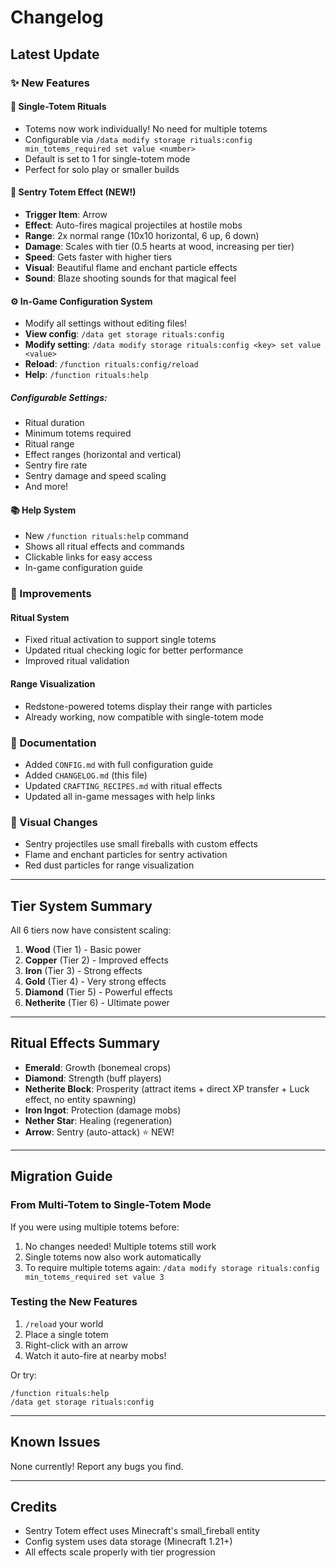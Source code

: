 # Changelog

## Latest Update

### ✨ New Features

#### 🎯 Single-Totem Rituals
- Totems now work individually! No need for multiple totems
- Configurable via `/data modify storage rituals:config min_totems_required set value <number>`
- Default is set to 1 for single-totem mode
- Perfect for solo play or smaller builds

#### 🏹 Sentry Totem Effect (NEW!)
- **Trigger Item**: Arrow
- **Effect**: Auto-fires magical projectiles at hostile mobs
- **Range**: 2x normal range (10x10 horizontal, 6 up, 6 down)
- **Damage**: Scales with tier (0.5 hearts at wood, increasing per tier)
- **Speed**: Gets faster with higher tiers
- **Visual**: Beautiful flame and enchant particle effects
- **Sound**: Blaze shooting sounds for that magical feel

#### ⚙️ In-Game Configuration System
- Modify all settings without editing files!
- **View config**: `/data get storage rituals:config`
- **Modify setting**: `/data modify storage rituals:config <key> set value <value>`
- **Reload**: `/function rituals:config/reload`
- **Help**: `/function rituals:help`

##### Configurable Settings:
- Ritual duration
- Minimum totems required
- Ritual range
- Effect ranges (horizontal and vertical)
- Sentry fire rate
- Sentry damage and speed scaling
- And more!

#### 📚 Help System
- New `/function rituals:help` command
- Shows all ritual effects and commands
- Clickable links for easy access
- In-game configuration guide

### 🔧 Improvements

#### Ritual System
- Fixed ritual activation to support single totems
- Updated ritual checking logic for better performance
- Improved ritual validation

#### Range Visualization
- Redstone-powered totems display their range with particles
- Already working, now compatible with single-totem mode

### 📖 Documentation

- Added `CONFIG.md` with full configuration guide
- Added `CHANGELOG.md` (this file)
- Updated `CRAFTING_RECIPES.md` with ritual effects
- Updated all in-game messages with help links

### 🎨 Visual Changes

- Sentry projectiles use small fireballs with custom effects
- Flame and enchant particles for sentry activation
- Red dust particles for range visualization

---

## Tier System Summary

All 6 tiers now have consistent scaling:

1. **Wood** (Tier 1) - Basic power
2. **Copper** (Tier 2) - Improved effects
3. **Iron** (Tier 3) - Strong effects
4. **Gold** (Tier 4) - Very strong effects
5. **Diamond** (Tier 5) - Powerful effects
6. **Netherite** (Tier 6) - Ultimate power

---

## Ritual Effects Summary

- **Emerald**: Growth (bonemeal crops)
- **Diamond**: Strength (buff players)
- **Netherite Block**: Prosperity (attract items + direct XP transfer + Luck effect, no entity spawning)
- **Iron Ingot**: Protection (damage mobs)
- **Nether Star**: Healing (regeneration)
- **Arrow**: Sentry (auto-attack) ⭐ NEW!

---

## Migration Guide

### From Multi-Totem to Single-Totem Mode

If you were using multiple totems before:
1. No changes needed! Multiple totems still work
2. Single totems now also work automatically
3. To require multiple totems again: `/data modify storage rituals:config min_totems_required set value 3`

### Testing the New Features

1. `/reload` your world
2. Place a single totem
3. Right-click with an arrow
4. Watch it auto-fire at nearby mobs!

Or try:
```
/function rituals:help
/data get storage rituals:config
```

---

## Known Issues

None currently! Report any bugs you find.

---

## Credits

- Sentry Totem effect uses Minecraft's small_fireball entity
- Config system uses data storage (Minecraft 1.21+)
- All effects scale properly with tier progression
